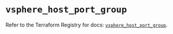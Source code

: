 # `vsphere_host_port_group`

Refer to the Terraform Registry for docs: [`vsphere_host_port_group`](https://registry.terraform.io/providers/hashicorp/vsphere/2.11.0/docs/resources/host_port_group).
